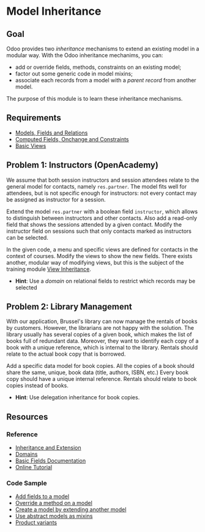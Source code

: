 # Model Inheritance

## Goal

Odoo provides two *inheritance* mechanisms to extend an existing model in a
modular way. With the Odoo inheritance mechanims, you can:

- add or override fields, methods, constraints on an existing model;
- factor out some generic code in model mixins;
- associate each records from a model with a *parent record* from another model.

The purpose of this module is to learn these inheritance mechanisms.


## Requirements

- [Models, Fields and Relations](../01-models)
- [Computed Fields, Onchange and Constraints](../02-fields)
- [Basic Views](../03-views)


## Problem 1: Instructors (OpenAcademy)

We assume that both session instructors and session attendees relate to the
general model for contacts, namely `res.partner`. The model fits well for
attendees, but is not specific enough for instructors: not every contact may be
assigned as instructor for a session.

Extend the model `res.partner` with a boolean field `instructor`, which allows
to distinguish between instructors and other contacts. Also add a read-only
field that shows the sessions attended by a given contact. Modify the instructor
field on sessions such that only contacts marked as instructors can be selected.

In the given code, a menu and specific views are defined for contacts in the
context of courses. Modify the views to show the new fields. There exists
another, modular way of modifying views, but this is the subject of the training
module [View Inheritance](../05-view-inheritance).

- **Hint**: Use a *domain* on relational fields to restrict which records may be
  selected


## Problem 2: Library Management

With our application, Brussel's library can now manage the rentals of books by
customers. However, the librarians are not happy with the solution. The library
usually has several copies of a given book, which makes the list of books full
of redundant data. Moreover, they want to identify each copy of a book with a
unique reference, which is internal to the library. Rentals should relate to the
actual book copy that is borrowed.

Add a specific data model for book copies. All the copies of a book should share
the same, unique, book data (title, authors, ISBN, etc.) Every book copy should
have a unique internal reference. Rentals should relate to book copies instead
of books.

- **Hint**: Use delegation inheritance for book copies.


## Resources

### Reference

* [Inheritance and Extension](http://www.odoo.com/documentation/9.0/reference/orm.html#reference-orm-inheritance)
* [Domains](http://www.odoo.com/documentation/9.0/reference/orm.html#domains)
* [Basic Fields Documentation](http://www.odoo.com/documentation/9.0/reference/orm.html#basic-fields)
* [Online Tutorial](http://www.odoo.com/documentation/9.0/howtos/backend.html#inheritance)

### Code Sample

* [Add fields to a model](https://github.com/odoo/odoo/blob/76c443eda331b75bf5dfa7ec22b8eb22e1084343/addons/account/models/product.py#L7)
* [Override a method on a model](https://github.com/odoo/odoo/blob/76c443eda331b75bf5dfa7ec22b8eb22e1084343/addons/account/models/product.py#L39)
* [Create a model by extending another model](https://github.com/odoo/odoo/blob/76c443eda331b75bf5dfa7ec22b8eb22e1084343/addons/account/models/res_config.py#L14)
* [Use abstract models as mixins](https://github.com/odoo/odoo/blob/76c443eda331b75bf5dfa7ec22b8eb22e1084343/addons/product/models/product_template.py#L15)
* [Product variants](https://github.com/odoo/odoo/blob/76c443eda331b75bf5dfa7ec22b8eb22e1084343/addons/product/models/product.py#L106)
